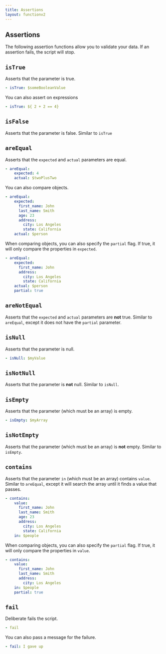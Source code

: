 ```yaml
---
title: Assertions
layout: functionv2
---
```


## Assertions

The following assertion functions allow you to validate your data. If an assertion fails, the script will stop.

## `isTrue`

Asserts that the parameter is true.

```yaml
- isTrue: $someBooleanValue
```

You can also assert on expressions

```yaml
- isTrue: ${ 2 + 2 == 4}
```

## `isFalse`

Asserts that the parameter is false. Similar to `isTrue`

## `areEqual`

Asserts that the `expected` and `actual` parameters are equal.

```yaml
- areEqual:
    expected: 4
    actual: $twoPlusTwo
```

You can also compare objects.

```yaml
- areEqual:
    expected:
      first_name: John
      last_name: Smith
      age: 23
      address:
        city: Los Angeles
        state: California
    actual: $person
```

When comparing objects, you can also specify the `partial` flag. If true, it will only compare the properties in `expected`.

```yaml
- areEqual:
    expected:
      first_name: John
      address:
        city: Los Angeles
        state: California
    actual: $person
    partial: true
```

## `areNotEqual`

Asserts that the `expected` and `actual` parameters are **not** true. Similar to `areEqual`, except it does not
have the `partial` parameter.

## `isNull`

Asserts that the parameter is null.

```yaml
- isNull: $myValue
```

## `isNotNull`

Asserts that the parameter is **not** null. Similar to `isNull`.

## `isEmpty`

Asserts that the parameter (which must be an array) is empty.

```yaml
- isEmpty: $myArray
```

## `isNotEmpty`

Asserts that the parameter (which must be an array) is **not** empty. Similar to `isEmpty`.

## `contains`

Asserts that the parameter `in` (which must be an array) contains `value`. Similar to `areEqual`, except it will search the array
until it finds a value that passes.

```yaml
- contains:
    value:
      first_name: John
      last_name: Smith
      age: 23
      address:
        city: Los Angeles
        state: California
    in: $people      
```

When comparing objects, you can also specify the `partial` flag. If true, it will only compare the properties in `value`.

```yaml
- contains:
    value:
      first_name: John
      last_name: Smith
      address:
        city: Los Angeles
    in: $people
    partial: true  
```

## `fail`

Deliberate fails the script.

```yaml
- fail
```

You can also pass a message for the failure.

```yaml
- fail: I gave up
```
